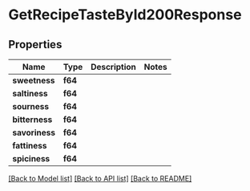 # GetRecipeTasteById200Response

## Properties

Name | Type | Description | Notes
------------ | ------------- | ------------- | -------------
**sweetness** | **f64** |  | 
**saltiness** | **f64** |  | 
**sourness** | **f64** |  | 
**bitterness** | **f64** |  | 
**savoriness** | **f64** |  | 
**fattiness** | **f64** |  | 
**spiciness** | **f64** |  | 

[[Back to Model list]](../README.md#documentation-for-models) [[Back to API list]](../README.md#documentation-for-api-endpoints) [[Back to README]](../README.md)


